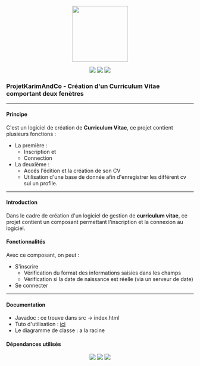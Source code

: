 

<p align="center">
<img src="https://image.flaticon.com/icons/svg/311/311334.svg" width="150">
</p>

<p align="center">

<img src="http://hits.dwyl.io/alvarezsarah/alvarezsarah/PPE_Creation_CV.svg">
<img src="https://img.shields.io/github/contributors/alvarezsarah/PPE_Creation_CV">
<img src="https://img.shields.io/github/repo-size/alvarezsarah/PPE_Creation_CV">
<p>
</p>


### ProjetKarimAndCo - Création d'un Curriculum Vitae comportant deux fenètres
---
#### Principe 
C'est un logiciel de création de **Curriculum Vitae**, ce projet contient plusieurs fonctions :
+ La première :
	+ Inscription 
	  et 
	+ Connection
+ La deuxième :
	+ Accés l'édition et la création de son CV
	+ Utilisation d'une base de donnée afin d'enregistrer les différent cv sui un profile.
---
#### Introduction
Dans le cadre de création d'un logiciel de gestion de **curriculum vitae**, ce projet contient un composant permettant l'inscription et la connexion au logiciel.

#### Fonctionnalités
Avec ce composant, on peut :
 + S'inscrire
	 + Vérification du format des informations saisies dans les champs
	 + Vérification si la date de naissance est réelle (via un serveur de date)
 + Se connecter

--- 

#### Documentation
+ Javadoc : ce trouve dans src -> index.html
+ Tuto d'utilisation : [ici](https://docs.google.com/document/d/1on2TyfWRNnNtBA2q7An1OkUc9deOPRRCrf83_6wnQ18/edit?usp=sharing)
+ Le diagramme de classe : a la racine

#### Dépendances utilisés

<p align="center">
<img src="https://img.shields.io/badge/commons--net-3.6-success">
<img src="https://img.shields.io/badge/mysql--connector--java-5.1.48-success">
<img src="https://img.shields.io/badge/itextpdf-5.5.13.1.jar-sucess">
<p>

